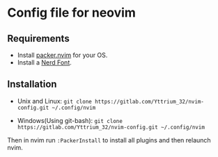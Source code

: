 # Config file for neovim

## Requirements
- Install [packer.nvim](https://github.com/wbthomason/packer.nvim#quickstart) for your OS.
- Install a [Nerd Font](https://www.nerdfonts.com/).

## Installation
- Unix and Linux:
`git clone https://gitlab.com/Yttrium_32/nvim-config.git ~/.config/nvim`

- Windows(Using git-bash):
`git clone https://gitlab.com/Yttrium_32/nvim-config.git ~/.config/nvim`

Then in nvim run `:PackerInstall` to install all plugins and then relaunch nvim.



